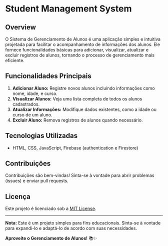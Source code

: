 # Student Management System

## Overview

O Sistema de Gerenciamento de Alunos é uma aplicação simples e intuitiva projetada para facilitar o acompanhamento de informações dos alunos. Ele fornece funcionalidades básicas para adicionar, visualizar, atualizar e excluir registros de alunos, tornando o processo de gerenciamento mais eficiente.

## Funcionalidades Principais

1. **Adicionar Aluno:** Registre novos alunos incluindo informações como nome, idade, e curso.
2. **Visualizar Alunos:** Veja uma lista completa de todos os alunos cadastrados.
3. **Atualizar Informações:** Modifique dados existentes, como a idade ou curso de um aluno.
4. **Excluir Aluno:** Remova registros de alunos quando necessário.

## Tecnologias Utilizadas

- HTML, CSS, JavaScript, Firebase (authentication e Firestore)



## Contribuições

Contribuições são bem-vindas! Sinta-se à vontade para abrir problemas (issues) e enviar pull requests.

## Licença

Este projeto é licenciado sob a [MIT License](LICENSE).

---

**Nota:** Este é um projeto simples para fins educacionais. Sinta-se à vontade para expandi-lo e adaptá-lo de acordo com suas necessidades.

**Aproveite o Gerenciamento de Alunos!** 📚✨
